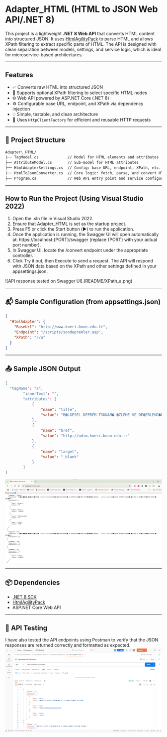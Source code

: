 # Adapter_HTML (HTML to JSON Web API/.NET 8)


This project is a lightweight **.NET 8 Web API** that converts HTML content into structured JSON. It uses [HtmlAgilityPack](https://html-agility-pack.net/) to parse HTML and allows XPath filtering to extract specific parts of HTML. The API is designed with clean separation between models, settings, and service logic, which is ideal for microservice-based architectures.

---

## Features

- ✅ Converts raw HTML into structured JSON
- 🔎 Supports optional XPath filtering to select specific HTML nodes
- 🌐 Web API powered by ASP.NET Core (.NET 8)
- ⚙️ Configurable base URL, endpoint, and XPath via dependency injection
- 💡 Simple, testable, and clean architecture
- 🧩 Uses `HttpClientFactory` for efficient and reusable HTTP requests

---

## 📁 Project Structure
```markdown
Adapter\_HTML/
├── TagModel.cs             // Model for HTML elements and attributes
├── AttributeModel.cs       // Sub-model for HTML attributes
├── HtmlAdapterSettings.cs  // Config: base URL, endpoint, XPath, etc.
├── HtmlToJsonConverter.cs  // Core logic: fetch, parse, and convert HTML
├── Program.cs              // Web API entry point and service configuration

```

---

## How to Run the Project (Using Visual Studio 2022)

1. Open the .sln file in Visual Studio 2022.
2. Ensure that Adapter_HTML is set as the startup project.
3. Press F5 or click the Start button (▶️) to run the application.
4. Once the application is running, the Swagger UI will open automatically at:
https://localhost:{PORT}/swagger (replace {PORT} with your actual port number).
5. In Swagger UI, locate the /convert endpoint under the appropriate controller.
6. Click Try it out, then Execute to send a request.
The API will respond with JSON data based on the XPath and other settings defined in your appsettings.json.

![API response tested on Swagger UI].(README/XPath_a.png)

---

## 📬 Sample Configuration (from appsettings.json)

```json
{
  "HtmlAdapter": {
    "BaseUrl": "http://www.koeri.boun.edu.tr",
    "Endpoint": "/scripts/sondepremler.asp",
    "XPath": "//a"
  }
}
```

---

## 📤 Sample JSON Output

```json
[
  "tagName": "a",
        "innerText": "",
        "attributes": [
            {
                "name": "title",
                "value": "B�LGESEL DEPREM-TSUNAM� �ZLEME VE DE�ERLEND�RME MERKEZ�"
            },
            {
                "name": "href",
                "value": "http://udim.koeri.boun.edu.tr"
            },
            {
                "name": "target",
                "value": "_blank"
            }
        ]
]
```
![API response tested using the /convert endpoint](README/XPath_null.png)

---

## 📦 Dependencies

* [.NET 8 SDK](https://dotnet.microsoft.com/en-us/download/dotnet/8.0)
* [HtmlAgilityPack](https://www.nuget.org/packages/HtmlAgilityPack)
* ASP.NET Core Web API

---
## 🧪 API Testing

I have also tested the API endpoints using Postman to verify that the JSON responses are returned correctly and formatted as expected.
![Postman Request and Response](README/Postman_a.png)


